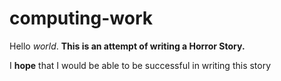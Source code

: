 # computing-work

Hello *world*. **This is an attempt of writing a Horror Story.**

I __hope__ that I would be able to be successful in writing this story
